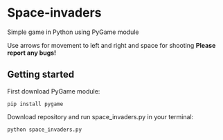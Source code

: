 # Space-invaders
Simple game in Python using PyGame module

Use arrows for movement to left and right and space for shooting
**Please report any bugs!**

## Getting started
First download PyGame module:
```
pip install pygame
```

Download repository and run space_invaders.py in your terminal:
```
python space_invaders.py
```

